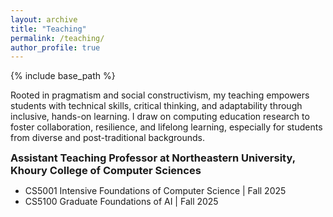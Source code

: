 ```yaml
---
layout: archive
title: "Teaching"
permalink: /teaching/
author_profile: true
---
```

<style type='text/css'>
h2, h3, h4, h5, h6 {margin: 0;}
.br {display: block; margin-bottom: 0em; margin: 0;} 
</style>



 {% include base_path %} 

Rooted in pragmatism and social constructivism, my teaching empowers students with technical skills, critical thinking, and adaptability through inclusive, hands-on learning. I draw on computing education research to foster collaboration, resilience, and lifelong learning, especially for students from diverse and post-traditional backgrounds.

### Assistant Teaching Professor at Northeastern University, Khoury College of Computer Sciences
- CS5001 Intensive Foundations of Computer Science | Fall 2025
- CS5100 Graduate Foundations of AI | Fall 2025
